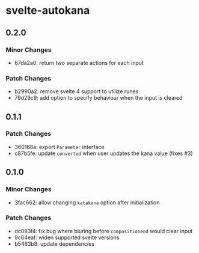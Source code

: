# svelte-autokana

## 0.2.0

### Minor Changes

- 67da2a0: return two separate actions for each input

### Patch Changes

- b2990a2: remove svelte 4 support to utilize runes
- 79d29c9: add option to specify behaviour when the input is cleared

## 0.1.1

### Patch Changes

- 360168a: export `Parameter` interface
- c87b5fe: update `converted` when user updates the kana value (fixes #3)

## 0.1.0

### Minor Changes

- 3fac662: allow changing `katakana` option after initialization

### Patch Changes

- dc093f4: fix bug where bluring before `compositionend` would clear input
- 9c64eaf: widen supported svelte versions
- b5463b8: update dependencies
